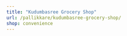 ```yaml
---
title: "Kudumbasree Grocery Shop"
url: /pallikkare/kudumbasree-grocery-shop/
shop: convenience
---
```

